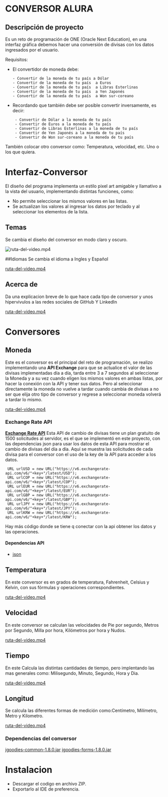 # CONVERSOR ALURA

## Descripción de proyecto
Es un reto de programación de ONE (Oracle Next Education), en una interfaz gráfica debemos hacer una conversión de divisas con los datos ingresados por el usuario.

Requisitos:

- El convertidor de moneda debe:

      - Convertir de la moneda de tu país a Dólar
      - Convertir de la moneda de tu país  a Euros
      - Convertir de la moneda de tu país  a Libras Esterlinas
      - Convertir de la moneda de tu país  a Yen Japonés
      - Convertir de la moneda de tu país  a Won sur-coreano

- Recordando que también debe ser posible convertir inversamente, es decir:

       - Convertir de Dólar a la moneda de tu país
       - Convertir de Euros a la moneda de tu país
       - Convertir de Libras Esterlinas a la moneda de tu país
       - Convertir de Yen Japonés a la moneda de tu país
       - Convertir de Won sur-coreano a la moneda de tu país

También colocar otro conversor como: Temperatura, velocidad, etc. Uno o los que quiera.



# Interfaz-Conversor
El diseño del programa implementa un estilo pixel art amigable y llamativo a la vista del usuario, implementando distintas funciones, como:
- No permite seleccionar los mismos valores en las listas.
- Se actualizan los valores al ingresar los datos por teclado y al seleccionar los elementos de la lista.

## Temas
Se cambia el diseño del conversor en modo claro y oscuro.

![ruta-del-video.mp4](https://github.com/FARNIKS/Conversor-Alura/assets/128429185/1c2437a1-2bea-46d3-8a37-29fcd01c6ce7)

##Idiomas
Se cambia el idioma a Ingles y Español 


[ruta-del-video.mp4]( https://github.com/FARNIKS/Conversor-Alura/assets/128429185/9980d423-0048-4d28-82c8-9467b24d50d5)

## Acerca de
Da una explicacion breve de lo que hace cada tipo de conversor y unos hipervivulos a las redes sociales de GitHub Y LinkedIn 

[ruta-del-video.mp4](https://github.com/FARNIKS/Conversor-Alura/assets/128429185/4683d42e-717c-4585-921f-44d63efecbe2)

# Conversores

## Moneda
Este es el conversor es el principal del reto de programación, se realizo implementando una **API Exchange** para que se actualice el valor de las divisas implementadas día a día, tarda entre 3 a 7 segundos al seleccionar la Moneda y a su vez cuando eligen los mismos valores en ambas listas, por hacer la conexión con la API y tener sus datos.
Pero al seleccionar directamente la moneda no vuelve a tardar cuando cambia de divisas a no ser que elija otro tipo de conversor y regrese a seleccionar moneda volverá a tardar lo mismo.

[ruta-del-video.mp4](https://github.com/FARNIKS/Conversor-Alura/assets/128429185/6ca9591a-0d27-4ad3-814e-8a71cbc8da81)

### Exchange Rate API
[**Exchange Rate API**](https://www.exchangerate-api.com)
Esta API de cambio de divisas tiene un plan gratuito de 1500 solicitudes al servidor, es el que se implementó en este proyecto, con las dependencias json para usar los datos de esta API para mostrar el cambio de divisas del día a día. Aquí se muestra las solicitudes de cada divisa para el conversor con el uso de la key de la API para acceder a los datos.

	 URL urlUSD = new URL("https://v6.exchangerate-api.com/v6/"+key+"/latest/USD");
	 URL urlCOP = new URL("https://v6.exchangerate-api.com/v6/"+key+"/latest/COP");
	 URL urlEUR = new URL("https://v6.exchangerate-api.com/v6/"+key+"/latest/EUR");
	 URL urlGBP = new URL("https://v6.exchangerate-api.com/v6/"+key+"/latest/GBP");
	 URL urlJPY = new URL("https://v6.exchangerate-api.com/v6/"+key+"/latest/JPY");
	 URL urlKRW = new URL("https://v6.exchangerate-api.com/v6/"+key+"/latest/KRW");

Hay más código donde se tiene q conectar con la api obtener los datos y las operaciones.

#### Dependencias API
- [json](https://mvnrepository.com/artifact/org.json/json)


## Temperatura
En este conversor es en grados de temperatura, Fahrenheit, Celsius y Kelvin, con sus fórmulas y operaciones correspondientes.

[ruta-del-video.mp4](https://github.com/FARNIKS/Conversor-Alura/assets/128429185/d8101540-cc93-417b-b2a6-8653003fac11)

## Velocidad
En este conversor se calculan las velocidades de Pie por segundo, Metros por Segundo, Milla por hora, Kilómetros por hora y Nudos.

[ruta-del-video.mp4](https://github.com/FARNIKS/Conversor-Alura/assets/128429185/1188ec29-288a-4acd-8b01-6b87c543d200)

## Tiempo

En este Calcula las distintas cantidades de tiempo, pero implentando las mas generales como: Milisegundo, Minuto, Segundo, Hora y Dia.

[ruta-del-video.mp4](https://github.com/FARNIKS/Conversor-Alura/assets/128429185/119a226b-c830-4001-8098-be55a2e8864a)

## Longitud
Se calcula las diferentes formas de medición como:Centímetro, Milímetro, Metro y Kilometro.

[ruta-del-video.mp4](https://github.com/FARNIKS/Conversor-Alura/assets/128429185/c8777659-5524-4ac8-8175-c0c744db9aff)


### Dependencias del conversor
[jgoodies-common-1.8.0.jar](https://mvnrepository.com/artifact/com.jgoodies/jgoodies-common/1.8.0)
[jgoodies-forms-1.8.0.jar](https://mvnrepository.com/artifact/com.jgoodies/jgoodies-forms/1.8.0)

# Instalacion
- Descargar el codigo en archivo ZIP.
- Exportarlo al IDE de preferencia.


